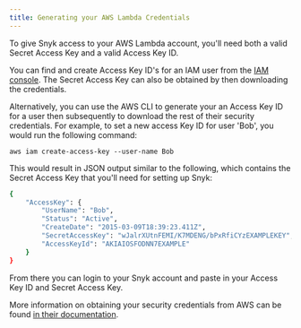 ```yaml
---
title: Generating your AWS Lambda Credentials
---
```

To give Snyk access to your AWS Lambda account, you'll need both a valid Secret Access Key and a valid Access Key ID.

You can find and create Access Key ID's for an IAM user from the [IAM console](https://console.aws.amazon.com/iam/). The Secret Access Key can also be obtained by then downloading the credentials.

Alternatively, you can use the AWS CLI to generate your an Access Key ID for a user then subsequently to download the rest of their security credentials. For example, to set a new access Key ID for user 'Bob', you would run the following command:

```
aws iam create-access-key --user-name Bob
```

This would result in JSON output similar to the following, which contains the Secret Access Key that you'll need for setting up Snyk:

```bash
{
    "AccessKey": {
        "UserName": "Bob",
        "Status": "Active",
        "CreateDate": "2015-03-09T18:39:23.411Z",
        "SecretAccessKey": "wJalrXUtnFEMI/K7MDENG/bPxRfiCYzEXAMPLEKEY",
        "AccessKeyId": "AKIAIOSFODNN7EXAMPLE"
    }
}
```

From there you can login to your Snyk account and paste in your Access Key ID and Secret Access Key.

More information on obtaining your security credentials from AWS can be found [in their documentation](http://docs.aws.amazon.com/cli/latest/reference/iam/create-access-key.html).